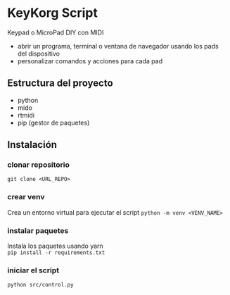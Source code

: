 # KeyKorg Script
Keypad o MicroPad DIY con MIDI
+ abrir un programa, terminal o ventana de navegador usando los pads del dispositivo
+ personalizar comandos y acciones para cada pad


## Estructura del proyecto  
+ python
+ mido
+ rtmidi
+ pip (gestor de paquetes)  


## Instalación  

### clonar repositorio
`git clone <URL_REPO>`  


### crear venv
Crea un entorno virtual para ejecutar el script
`python -m venv <VENV_NAME>`

### instalar paquetes
Instala los paquetes usando yarn  
`pip install -r requirements.txt`

### iniciar el script
`python src/control.py`
